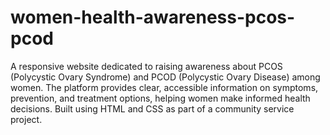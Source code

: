 # women-health-awareness-pcos-pcod
A responsive website dedicated to raising awareness about PCOS (Polycystic Ovary Syndrome) and PCOD (Polycystic Ovary Disease) among women. The platform provides clear, accessible information on symptoms, prevention, and treatment options, helping women make informed health decisions. Built using HTML and CSS as part of a community service project.
